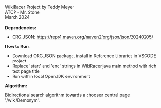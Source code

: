 WikiRacer Project by Teddy Meyer\
ATCP - Mr. Stone\
March 2024\
\
**Dependencies:**

- ORG.JSON: https://repo1.maven.org/maven2/org/json/json/20240205/

**How to Run:**

- Download ORG.JSON package, install in Reference Libraries in VSCODE project
- Replace 'start' and 'end' strings in WikiRacer.java main method with rich text page title
- Run within local OpenJDK environment

**Algorithm:**

Bidirectional search algorithm towards a choosen central page '/wiki/Demonym'.
